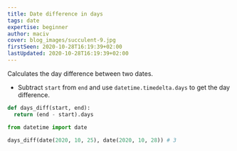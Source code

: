 ```yaml
---
title: Date difference in days
tags: date
expertise: beginner
author: maciv
cover: blog_images/succulent-9.jpg
firstSeen: 2020-10-28T16:19:39+02:00
lastUpdated: 2020-10-28T16:19:39+02:00
---
```


Calculates the day difference between two dates.

- Subtract `start` from `end` and use `datetime.timedelta.days` to get the day difference.

```py
def days_diff(start, end):
  return (end - start).days
```

```py
from datetime import date

days_diff(date(2020, 10, 25), date(2020, 10, 28)) # 3
```
